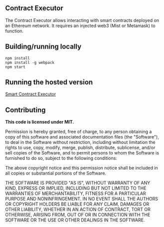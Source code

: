 ## Contract Executor

The Contract Executor allows interacting with smart contracts deployed on an Ethereum network. It requires an injected web3 (Mist or Metamask) to function. 

## Building/running locally

```
npm install   
npm install -g webpack
npm start
```

## Running the hosted version

[Smart Contract Executor](https://aleybovich.github.io/smart-contract-executor/)

## Contributing

**This code is licensed under MIT.**

Permission is hereby granted, free of charge, to any person obtaining a copy
of this software and associated documentation files (the "Software"), to deal
in the Software without restriction, including without limitation the rights
to use, copy, modify, merge, publish, distribute, sublicense, and/or sell
copies of the Software, and to permit persons to whom the Software is
furnished to do so, subject to the following conditions:

The above copyright notice and this permission notice shall be included in
all copies or substantial portions of the Software.

THE SOFTWARE IS PROVIDED "AS IS", WITHOUT WARRANTY OF ANY KIND, EXPRESS OR
IMPLIED, INCLUDING BUT NOT LIMITED TO THE WARRANTIES OF MERCHANTABILITY,
FITNESS FOR A PARTICULAR PURPOSE AND NONINFRINGEMENT. IN NO EVENT SHALL THE
AUTHORS OR COPYRIGHT HOLDERS BE LIABLE FOR ANY CLAIM, DAMAGES OR OTHER
LIABILITY, WHETHER IN AN ACTION OF CONTRACT, TORT OR OTHERWISE, ARISING FROM,
OUT OF OR IN CONNECTION WITH THE SOFTWARE OR THE USE OR OTHER DEALINGS IN
THE SOFTWARE.
